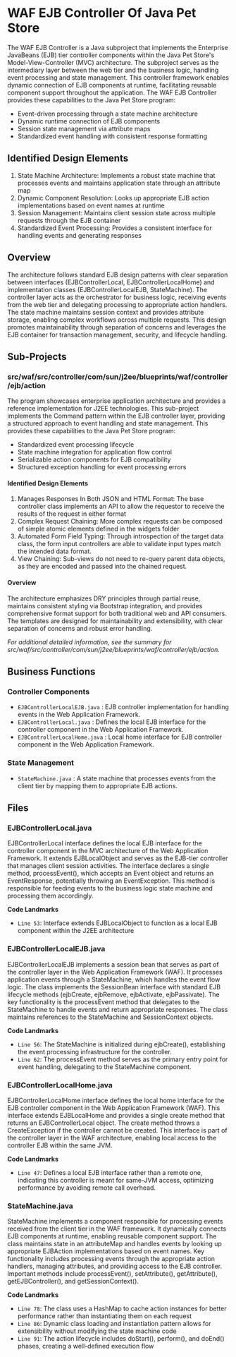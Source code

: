 # WAF EJB Controller Of Java Pet Store

The WAF EJB Controller is a Java subproject that implements the Enterprise JavaBeans (EJB) tier controller components within the Java Pet Store's Model-View-Controller (MVC) architecture. The subproject serves as the intermediary layer between the web tier and the business logic, handling event processing and state management. This controller framework enables dynamic connection of EJB components at runtime, facilitating reusable component support throughout the application. The WAF EJB Controller provides these capabilities to the Java Pet Store program:

- Event-driven processing through a state machine architecture
- Dynamic runtime connection of EJB components
- Session state management via attribute maps
- Standardized event handling with consistent response formatting

## Identified Design Elements

1. State Machine Architecture: Implements a robust state machine that processes events and maintains application state through an attribute map
2. Dynamic Component Resolution: Looks up appropriate EJB action implementations based on event names at runtime
3. Session Management: Maintains client session state across multiple requests through the EJB container
4. Standardized Event Processing: Provides a consistent interface for handling events and generating responses

## Overview
The architecture follows standard EJB design patterns with clear separation between interfaces (EJBControllerLocal, EJBControllerLocalHome) and implementation classes (EJBControllerLocalEJB, StateMachine). The controller layer acts as the orchestrator for business logic, receiving events from the web tier and delegating processing to appropriate action handlers. The state machine maintains session context and provides attribute storage, enabling complex workflows across multiple requests. This design promotes maintainability through separation of concerns and leverages the EJB container for transaction management, security, and lifecycle handling.

## Sub-Projects

### src/waf/src/controller/com/sun/j2ee/blueprints/waf/controller/ejb/action

The program showcases enterprise application architecture and provides a reference implementation for J2EE technologies. This sub-project implements the Command pattern within the EJB controller layer, providing a structured approach to event handling and state management. This provides these capabilities to the Java Pet Store program:

- Standardized event processing lifecycle
- State machine integration for application flow control
- Serializable action components for EJB compatibility
- Structured exception handling for event processing errors

#### Identified Design Elements

1. Manages Responses In Both JSON and HTML Format: The base controller class implements an API to allow the requestor to receive the results of the request in either format
2. Complex Request Chaining: More complex requests can be composed of simple atomic elements defined in the widgets folder
3. Automated Form Field Typing: Through introspection of the target data class, the form input controllers are able to validate input types match the intended data format.
4. View Chaining: Sub-views do not need to re-query parent data objects, as they are encoded and passed into the chained request.

#### Overview
The architecture emphasizes DRY principles through partial reuse, maintains consistent styling via Bootstrap integration, and provides comprehensive format support for both traditional web and API consumers. The templates are designed for maintainability and extensibility, with clear separation of concerns and robust error handling.

  *For additional detailed information, see the summary for src/waf/src/controller/com/sun/j2ee/blueprints/waf/controller/ejb/action.*

## Business Functions

### Controller Components
- `EJBControllerLocalEJB.java` : EJB controller implementation for handling events in the Web Application Framework.
- `EJBControllerLocal.java` : Defines the local EJB interface for the controller component in the Web Application Framework.
- `EJBControllerLocalHome.java` : Local home interface for EJB controller component in the Web Application Framework.

### State Management
- `StateMachine.java` : A state machine that processes events from the client tier by mapping them to appropriate EJB actions.

## Files
### EJBControllerLocal.java

EJBControllerLocal interface defines the local EJB interface for the controller component in the MVC architecture of the Web Application Framework. It extends EJBLocalObject and serves as the EJB-tier controller that manages client session activities. The interface declares a single method, processEvent(), which accepts an Event object and returns an EventResponse, potentially throwing an EventException. This method is responsible for feeding events to the business logic state machine and processing them accordingly.

 **Code Landmarks**
- `Line 53`: Interface extends EJBLocalObject to function as a local EJB component within the J2EE architecture
### EJBControllerLocalEJB.java

EJBControllerLocalEJB implements a session bean that serves as part of the controller layer in the Web Application Framework (WAF). It processes application events through a StateMachine, which handles the event flow logic. The class implements the SessionBean interface with standard EJB lifecycle methods (ejbCreate, ejbRemove, ejbActivate, ejbPassivate). The key functionality is the processEvent method that delegates to the StateMachine to handle events and return appropriate responses. The class maintains references to the StateMachine and SessionContext objects.

 **Code Landmarks**
- `Line 56`: The StateMachine is initialized during ejbCreate(), establishing the event processing infrastructure for the controller.
- `Line 62`: The processEvent method serves as the primary entry point for event handling, delegating to the StateMachine component.
### EJBControllerLocalHome.java

EJBControllerLocalHome interface defines the local home interface for the EJB controller component in the Web Application Framework (WAF). This interface extends EJBLocalHome and provides a single create method that returns an EJBControllerLocal object. The create method throws a CreateException if the controller cannot be created. This interface is part of the controller layer in the WAF architecture, enabling local access to the controller EJB within the same JVM.

 **Code Landmarks**
- `Line 47`: Defines a local EJB interface rather than a remote one, indicating this controller is meant for same-JVM access, optimizing performance by avoiding remote call overhead.
### StateMachine.java

StateMachine implements a component responsible for processing events received from the client tier in the WAF framework. It dynamically connects EJB components at runtime, enabling reusable component support. The class maintains state in an attributeMap and handles events by looking up appropriate EJBAction implementations based on event names. Key functionality includes processing events through the appropriate action handlers, managing attributes, and providing access to the EJB controller. Important methods include processEvent(), setAttribute(), getAttribute(), getEJBController(), and getSessionContext().

 **Code Landmarks**
- `Line 78`: The class uses a HashMap to cache action instances for better performance rather than instantiating them on each request
- `Line 86`: Dynamic class loading and instantiation pattern allows for extensibility without modifying the state machine code
- `Line 91`: The action lifecycle includes doStart(), perform(), and doEnd() phases, creating a well-defined execution flow

[Generated by the Sage AI expert workbench: 2025-03-29 21:37:00  https://sage-tech.ai/workbench]: #
